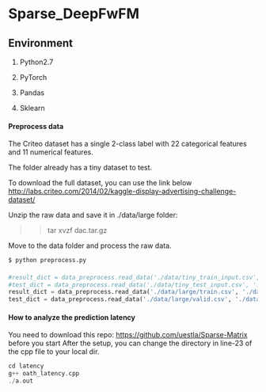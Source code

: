 # Sparse_DeepFwFM


## Environment

1. Python2.7

2. PyTorch

3. Pandas

4. Sklearn

#### Preprocess data

The Criteo dataset has a single 2-class label with 22 categorical features and 11 numerical features.

The folder already has a tiny dataset to test. 

To download the full dataset, you can use the link below
http://labs.criteo.com/2014/02/kaggle-display-advertising-challenge-dataset/

Unzip the raw data and save it in ./data/large folder:
>> tar xvzf dac.tar.gz

Move to the data folder and process the raw data.
```bash
$ python preprocess.py  
```

#### 



```py
#result_dict = data_preprocess.read_data('./data/tiny_train_input.csv', './data/category_emb', criteo_num_feat_dim, feature_dim_start=0, dim=39)
#test_dict = data_preprocess.read_data('./data/tiny_test_input.csv', './data/category_emb', criteo_num_feat_dim, feature_dim_start=0, dim=39)
result_dict = data_preprocess.read_data('./data/large/train.csv', './data/large/criteo_feature_map', criteo_num_feat_dim, feature_dim_start=1, dim=39)
test_dict = data_preprocess.read_data('./data/large/valid.csv', './data/large/criteo_feature_map', criteo_num_feat_dim, feature_dim_start=1, dim=39)
```





#### How to analyze the prediction latency

You need to download this repo: https://github.com/uestla/Sparse-Matrix before you start
After the setup, you can change the directory in line-23 of the cpp file to your local dir.

```cpp
cd latency
g++ oath_latency.cpp
./a.out
```
